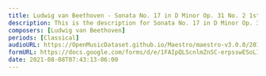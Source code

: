 ```yaml
---
title: Ludwig van Beethoven - Sonata No. 17 in D Minor Op. 31 No. 2 1st Movement (1)
description: This is the description for Sonata No. 17 in D Minor Op. 31 No. 2 1st Movement by Ludwig van Beethoven
composers: [Ludwig van Beethoven]
periods: [Classical]
audioURL: https://OpenMusicDataset.github.io/Maestro/maestro-v3.0.0/2011/MIDI-Unprocessed_19_R1_2011_MID--AUDIO_R1-D7_13_Track13_wav.midi
formURL: https://docs.google.com/forms/d/e/1FAIpQLScnlmZnSC-erpsswESoL1WIZD8rW3QvQGbS00HfIcBDq8aKEQ/viewform
date: 2021-08-08T07:43:13-06:00
---
```

